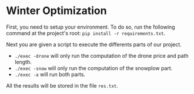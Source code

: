 # Winter Optimization

First, you need to setup your environment. To do so, run the following command at the project's root: `pip install -r requirements.txt`.

Next you are given a script to execute the differents parts of our project.

* `./exec -drone` will only run the computation of the drone price and path length.
* `./exec -snow` will only run the computation of the snowplow part.
* `./exec -a` will run both parts.

All the results will be stored in the file `res.txt`.
